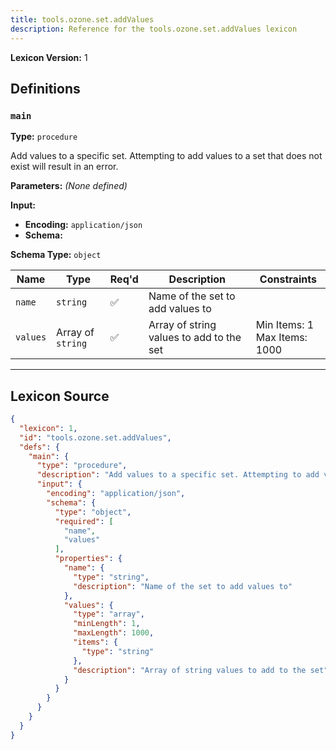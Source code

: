 ```yaml
---
title: tools.ozone.set.addValues
description: Reference for the tools.ozone.set.addValues lexicon
---
```

**Lexicon Version:** 1

## Definitions

<a name="main"></a>
### `main`

**Type:** `procedure`

Add values to a specific set. Attempting to add values to a set that does not exist will result in an error.

**Parameters:** _(None defined)_

**Input:**

- **Encoding:** `application/json`
- **Schema:**

**Schema Type:** `object`

| Name | Type | Req'd  | Description | Constraints |
|------|------|----------|-------------|-------------|
| `name` | `string` | ✅  | Name of the set to add values to |  |
| `values` | Array of `string` | ✅  | Array of string values to add to the set | Min Items: 1<br/>Max Items: 1000 |

---

## Lexicon Source
```json
{
  "lexicon": 1,
  "id": "tools.ozone.set.addValues",
  "defs": {
    "main": {
      "type": "procedure",
      "description": "Add values to a specific set. Attempting to add values to a set that does not exist will result in an error.",
      "input": {
        "encoding": "application/json",
        "schema": {
          "type": "object",
          "required": [
            "name",
            "values"
          ],
          "properties": {
            "name": {
              "type": "string",
              "description": "Name of the set to add values to"
            },
            "values": {
              "type": "array",
              "minLength": 1,
              "maxLength": 1000,
              "items": {
                "type": "string"
              },
              "description": "Array of string values to add to the set"
            }
          }
        }
      }
    }
  }
}
```
